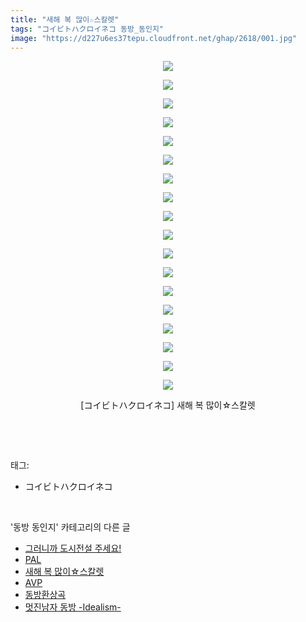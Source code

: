 ```yaml
---
title: "새해 복 많이☆스칼렛"
tags: "コイビトハクロイネコ 동방_동인지"
image: "https://d227u6es37tepu.cloudfront.net/ghap/2618/001.jpg"
---
```

<div class="article">
<p style="text-align: center; clear: none; float: none;"><img src="{{ site.imgserver6 }}/ghap/2618/001.jpg"/></p>
<p style="text-align: center; clear: none; float: none;"><img src="{{ site.imgserver6 }}/ghap/2618/002.jpg"/></p>
<p style="text-align: center; clear: none; float: none;"><img src="{{ site.imgserver6 }}/ghap/2618/003.jpg"/></p>
<p style="text-align: center; clear: none; float: none;"><img src="{{ site.imgserver6 }}/ghap/2618/004.jpg"/></p>
<p style="text-align: center; clear: none; float: none;"><img src="{{ site.imgserver6 }}/ghap/2618/005.jpg"/></p>
<p style="text-align: center; clear: none; float: none;"><img src="{{ site.imgserver6 }}/ghap/2618/006.jpg"/></p>
<p style="text-align: center; clear: none; float: none;"><img src="{{ site.imgserver6 }}/ghap/2618/007.jpg"/></p>
<p style="text-align: center; clear: none; float: none;"><img src="{{ site.imgserver6 }}/ghap/2618/008.jpg"/></p>
<p style="text-align: center; clear: none; float: none;"><img src="{{ site.imgserver6 }}/ghap/2618/009.jpg"/></p>
<p style="text-align: center; clear: none; float: none;"><img src="{{ site.imgserver6 }}/ghap/2618/010.jpg"/></p>
<p style="text-align: center; clear: none; float: none;"><img src="{{ site.imgserver6 }}/ghap/2618/011.jpg"/></p>
<p style="text-align: center; clear: none; float: none;"><img src="{{ site.imgserver6 }}/ghap/2618/012.jpg"/></p>
<p style="text-align: center; clear: none; float: none;"><img src="{{ site.imgserver6 }}/ghap/2618/013.jpg"/></p>
<p style="text-align: center; clear: none; float: none;"><img src="{{ site.imgserver6 }}/ghap/2618/014.jpg"/></p>
<p style="text-align: center; clear: none; float: none;"><img src="{{ site.imgserver6 }}/ghap/2618/015.jpg"/></p>
<p style="text-align: center; clear: none; float: none;"><img src="{{ site.imgserver6 }}/ghap/2618/016.jpg"/></p>
<p style="text-align: center; clear: none; float: none;"><img src="{{ site.imgserver6 }}/ghap/2618/017.jpg"/></p>
<p style="text-align: center; clear: none; float: none;"><img src="{{ site.imgserver6 }}/ghap/2618/018.jpg"/></p>
<p style="text-align: center; clear: none; float: none;">[コイビトハクロイネコ] 새해 복 많이☆스칼렛</p>
<p><br/></p>
</div><br/>
<div class="tagTrail">
<p>태그: </p>
<ul>
<li>コイビトハクロイネコ</li>
</ul>
</div><br/>
<div class="another">
<p>'동방 동인지' 카테고리의 다른 글</p>
<ul>
<li><a href="/ghap_2620">그러니까 도시전설 주세요!</a></li>
<li><a href="/ghap_2619">PAL</a></li>
<li><a href="/ghap_2618">새해 복 많이☆스칼렛</a></li>
<li><a href="/ghap_2617">AVP</a></li>
<li><a href="/ghap_2615">동방환상곡</a></li>
<li><a href="/ghap_2613">멋진남자 동방 -Idealism-</a></li>
</ul>
</div><br/>
<div class="cb_module cb_fluid">
<div class="cb_wrt cb_profile">
</div><!-- commentList close -->
</div><br/>
